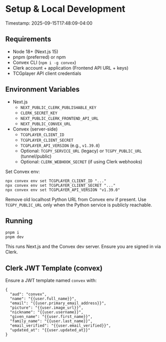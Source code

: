 # Setup & Local Development

Timestamp: 2025-09-15T17:48:09-04:00

## Requirements
- Node 18+ (Next.js 15)
- pnpm (preferred) or npm
- Convex CLI (`npm i -g convex`)
- Clerk account + application (Frontend API URL + keys)
- TCGplayer API client credentials

## Environment Variables
- Next.js
  - `NEXT_PUBLIC_CLERK_PUBLISHABLE_KEY`
  - `CLERK_SECRET_KEY`
  - `NEXT_PUBLIC_CLERK_FRONTEND_API_URL`
  - `NEXT_PUBLIC_CONVEX_URL`
- Convex (server-side)
  - `TCGPLAYER_CLIENT_ID`
  - `TCGPLAYER_CLIENT_SECRET`
  - `TCGPLAYER_API_VERSION` (e.g., `v1.39.0`)
  - Optional: `TCGPY_SERVICE_URL` (legacy) or `TCGPY_PUBLIC_URL` (tunnel/public)
  - Optional: `CLERK_WEBHOOK_SECRET` (if using Clerk webhooks)

Set Convex env:
```
npx convex env set TCGPLAYER_CLIENT_ID "..."
npx convex env set TCGPLAYER_CLIENT_SECRET "..."
npx convex env set TCGPLAYER_API_VERSION "v1.39.0"
```

Remove old localhost Python URL from Convex env if present. Use `TCGPY_PUBLIC_URL` only when the Python service is publicly reachable.

## Running
```
pnpm i
pnpm dev
```
This runs Next.js and the Convex dev server. Ensure you are signed in via Clerk.

## Clerk JWT Template (convex)
Ensure a JWT template named `convex` with:
```
{
  "aud": "convex",
  "name": "{{user.full_name}}",
  "email": "{{user.primary_email_address}}",
  "picture": "{{user.image_url}}",
  "nickname": "{{user.username}}",
  "given_name": "{{user.first_name}}",
  "family_name": "{{user.last_name}}",
  "email_verified": "{{user.email_verified}}",
  "updated_at": "{{user.updated_at}}"
}
```
